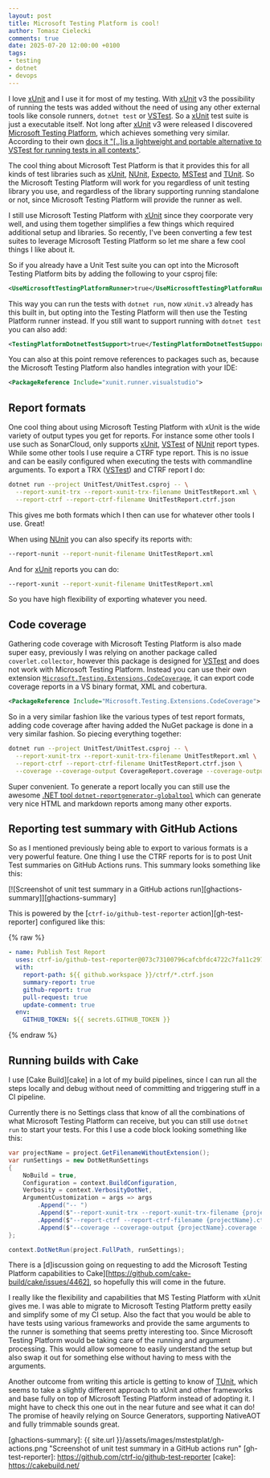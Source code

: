 ```yaml
---
layout: post
title: Microsoft Testing Platform is cool!
author: Tomasz Cielecki
comments: true
date: 2025-07-20 12:00:00 +0100
tags:
- testing
- dotnet
- devops
---
```


I love [xUnit][xunit] and I use it for most of my testing. With [xUnit][xunit] v3 the possibility of running the tests was added without the need of using any other external tools like console runners, `dotnet test` or [VSTest][vstest]. So a [xUnit][xunit] test suite is just a executable itself.
Not long after [xUnit][xunit] v3 were released I discovered [Microsoft Testing Platform][mstestplatdoc], which achieves something very similar. According to their own [docs it "\[..\]is a lightweight and portable alternative to VSTest for running tests in all contexts"][mstestplatdoc].

The cool thing about Microsoft Test Platform is that it provides this for all kinds of test libraries such as [xUnit][xunit], [NUnit][nunit], [Expecto][expecto], [MSTest][mstest] and [TUnit][tunit]. So the Microsoft Testing Platform will work for you regardless of unit testing library you use, and regardless of the library supporting running standalone or not, since Microsoft Testing Platform will provide the runner as well.

I still use Microsoft Testing Platform with [xUnit][xunit] since they coorporate very well, and using them together simplifies a few things which required additional setup and libraries. So recently, I've been converting a few test suites to leverage Microsoft Testing Platform so let me share a few cool things I like about it.

So if you already have a Unit Test suite you can opt into the Microsoft Testing Platform bits by adding the following to your csproj file:

```xml
<UseMicrosoftTestingPlatformRunner>true</UseMicrosoftTestingPlatformRunner>
```

This way you can run the tests with `dotnet run`, now `xUnit.v3` already has this built in, but opting into the Testing Platform will then use the Testing Platform runner instead. If you still want to support running with `dotnet test` you can also add:

```xml
<TestingPlatformDotnetTestSupport>true</TestingPlatformDotnetTestSupport>
```

You can also at this point remove references to packages such as, because the Microsoft Testing Platform also handles integration with your IDE:

```xml
<PackageReference Include="xunit.runner.visualstudio">
```

## Report formats

One cool thing about using Microsoft Testing Platform with xUnit is the wide variety of output types you get for reports. For instance some other tools I use such as SonarCloud, only supports [xUnit][xunit], [VSTest][vstest] of [NUnit][nunit] report types.
While some other tools I use require a CTRF type report. This is no issue and can be easily configured when executing the tests with commandline arguments. To export a TRX ([VSTest][vstest]) and CTRF report I do:

```bash
dotnet run --project UnitTest/UnitTest.csproj -- \
  --report-xunit-trx --report-xunit-trx-filename UnitTestReport.xml \
  --report-ctrf --report-ctrf-filename UnitTestReport.ctrf.json
```

This gives me both formats which I then can use for whatever other tools I use. Great!

When using [NUnit][nunit] you can also specify its reports with:

```bash
--report-nunit --report-nunit-filename UnitTestReport.xml
```

And for [xUnit][xunit] reports you can do:

```bash
--report-xunit --report-xunit-filename UnitTestReport.xml
```

So you have high flexibility of exporting whatever you need.

## Code coverage

Gathering code coverage with Microsoft Testing Platform is also made super easy, previously I was relying on another package called `coverlet.collector`, however this package is designed for [VSTest][vstest] and does not work with Microsoft Testing Platform. Instead you can use their own extension [`Microsoft.Testing.Extensions.CodeCoverage`][codecoverageext], it can export code coverage reports in a VS binary format, XML and cobertura.

```xml
<PackageReference Include="Microsoft.Testing.Extensions.CodeCoverage">
```

So in a very similar fashion like the various types of test report formats, adding code coverage after having added the NuGet package is done in a very similar fashion. So piecing everything together:

```bash
dotnet run --project UnitTest/UnitTest.csproj -- \
  --report-xunit-trx --report-xunit-trx-filename UnitTestReport.xml \
  --report-ctrf --report-ctrf-filename UnitTestReport.ctrf.json \
  --coverage --coverage-output CoverageReport.coverage --coverage-output-format cobertura
```

Super convenient. To generate a report locally you can still use the awesome [.NET tool `dotnet-reportgenerator-globaltool`][reportgenerator] which can generate very nice HTML and markdown reports among many other exports.

## Reporting test summary with GitHub Actions

So as I mentioned previously being able to export to various formats is a very powerful feature. One thing I use the CTRF reports for is to post Unit Test summaries on GitHub Actions runs. This summary looks something like this:

[![Screenshot of unit test summary in a GitHub actions run][ghactions-summary]][ghactions-summary]

This is powered by the [`ctrf-io/github-test-reporter` action][gh-test-reporter] configured like this:

{% raw %}
```yaml
- name: Publish Test Report
  uses: ctrf-io/github-test-reporter@073c73100796cafcbfdc4722c7fa11c29730439e #v1.0.18
  with:
    report-path: ${{ github.workspace }}/ctrf/*.ctrf.json
    summary-report: true
    github-report: true
    pull-request: true
    update-comment: true
  env:
    GITHUB_TOKEN: ${{ secrets.GITHUB_TOKEN }}
```
{% endraw %}

## Running builds with Cake

I use [Cake Build][cake] in a lot of my build pipelines, since I can run all the steps locally and debug without need of committing and triggering stuff in a CI pipeline.

Currently there is no Settings class that know of all the combinations of what Microsoft Testing Platform can receive, but you can still use `dotnet run` to start your tests. For this I use a code block looking something like this:

```csharp
var projectName = project.GetFilenameWithoutExtension();
var runSettings = new DotNetRunSettings
{
    NoBuild = true,
    Configuration = context.BuildConfiguration,
    Verbosity = context.VerbosityDotNet,
    ArgumentCustomization = args => args
        .Append("-- ")
        .Append($"--report-xunit-trx --report-xunit-trx-filename {projectName}.trx")
        .Append($"--report-ctrf --report-ctrf-filename {projectName}.ctrf.json")
        .Append($"--coverage --coverage-output {projectName}.coverage --coverage-output-format cobertura")
};

context.DotNetRun(project.FullPath, runSettings);
```

There is a [d]iscussion going on requesting to add the Microsoft Testing Platform capabilities to Cake][https://github.com/cake-build/cake/issues/4462], so hopefully this will come in the future.

I really like the flexibility and capabilities that MS Testing Platform with xUnit gives me. I was able to migrate to Microsoft Testing Platform pretty easily and simplify some of my CI setup. Also the fact that you would be able to have tests using various frameworks and provide the same arguments to the runner is something that seems pretty interesting too. Since Microsoft Testing Platform would be taking care of the running and argument processing. This would allow someone to easily understand the setup but also swap it out for something else without having to mess with the arguments.

Another outcome from writing this article is getting to know of [TUnit][tunit], which seems to take a slightly different approach to xUnit and other frameworks and base fully on top of Microsoft Testing Platform instead of adopting it. I might have to check this one out in the near future and see what it can do! The promise of heavily relying on Source Generators, supporting NativeAOT and fully trimmable sounds great.

[xunit]: https://xunit.net/
[vstest]: https://github.com/microsoft/vstest
[nunit]: https://nunit.org/
[expecto]: https://github.com/haf/expecto
[mstest]: https://github.com/microsoft/testfx
[tunit]: https://github.com/thomhurst/TUnit
[mstestplatdoc]: https://learn.microsoft.com/en-us/dotnet/core/testing/microsoft-testing-platform-intro
[reportgenerator]: https://github.com/danielpalme/ReportGenerator
[codecoverageext]: https://www.nuget.org/packages/Microsoft.Testing.Extensions.CodeCoverage
[ghactions-summary]: {{ site.url }}/assets/images/mstestplat/gh-actions.png "Screenshot of unit test summary in a GitHub actions run"
[gh-test-reporter]: https://github.com/ctrf-io/github-test-reporter
[cake]: https://cakebuild.net/
